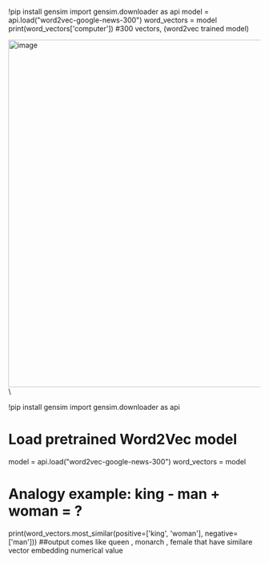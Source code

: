 !pip install gensim
import gensim.downloader as api
model = api.load("word2vec-google-news-300")
word_vectors = model
print(word_vectors['computer']) #300 vectors, (word2vec trained model)


<img width="752" height="693" alt="image" src="https://github.com/user-attachments/assets/03c45018-9862-4d55-adce-19df7afc7c8f" />\

!pip install gensim
import gensim.downloader as api
# Load pretrained Word2Vec model
model = api.load("word2vec-google-news-300")
word_vectors = model
# Analogy example: king - man + woman = ?
print(word_vectors.most_similar(positive=['king', 'woman'], negative=['man']))
 ##output comes like queen , monarch , female that have similare vector embedding numerical value
